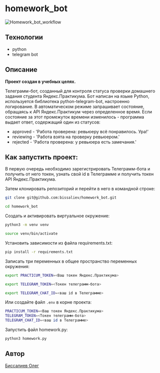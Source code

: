 # homework_bot
![Homework_bot_workflow](https://github.com/bissaliev/homework_bot/actions/workflows/main.yml/badge.svg)

## Технологии
- python
- telegram bot

## Описание
__Проект создан в учебных целях.__

Телеграмм-бот, созданный для контроля статуса проверки домашнего задания студента Яндекс.Практикума. Бот написан на языке Python, используется библиотека python-telegram-bot, настроенно логирование. В автоматическом режиме запрашивает состояние, обращаясь к API Яндекс.Практикум через определенное время. Если состояние за этот промежуток времени изменилось - программа выдает ответ, содержащий один из статусов:

- approved - 'Работа проверена: ревьюеру всё понравилось. Ура!'
- reviewing - 'Работа взята на проверку ревьюером.'
- rejected - 'Работа проверена: у ревьюера есть замечания.'

## Как запустить проект:
В первую очередь необходимо зарегистрировать Телеграмм-бота и получить от него токен, узнать свой id в Телеграмме и получить токен API Яндекс.Практикума.

Затем клонировать репозиторий и перейти в него в командной строке:
```bash
git clone git@github.com:bissaliev/homework_bot.git
```
```bash
cd homework_bot
```
Cоздать и активировать виртуальное окружение:
```bash
python3 -m venv venv
```
```bash
source venv/bin/activate
```
Установить зависимости из файла requirements.txt:
```bash
pip install -r requirements.txt
```
Записать три переменных в общее пространство переменных окружения:
```bash
export PRACTICUM_TOKEN=<Ваш токен Яндекс.Практикума>
```
```bash
export TELEGRAM_TOKEN=<Токен телеграмм-бота>
```
```bash
export TELEGRAM_CHAT_ID=<ваш id в Телеграмме>
```

Или создайте файл `.env` в корне проекта:
```bash
PRACTICUM_TOKEN=<Ваш токен Яндекс.Практикума>
TELEGRAM_TOKEN=<Токен телеграмм-бота>
TELEGRAM_CHAT_ID=<ваш id в Телеграмме>
```


Запустить файл homework.py:
```bash
python3 homework.py
```

## Автор
[Биссалиев Олег](https://github.com/bissaliev?tab=repositories)
